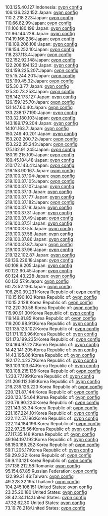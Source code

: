 103.125.40.127:Indonesia: [ovpn config](vpn/103_125_40_127.ovpn)  
106.136.232.152:Japan: [ovpn config](vpn/106_136_232_152.ovpn)  
110.2.218.223:Japan: [ovpn config](vpn/110_2_218_223.ovpn)  
110.66.82.99:Japan: [ovpn config](vpn/110_66_82_99.ovpn)  
111.106.180.196:Japan: [ovpn config](vpn/111_106_180_196.ovpn)  
111.96.144.229:Japan: [ovpn config](vpn/111_96_144_229.ovpn)  
114.19.166.236:Japan: [ovpn config](vpn/114_19_166_236.ovpn)  
118.109.206.108:Japan: [ovpn config](vpn/118_109_206_108.ovpn)  
118.154.252.10:Japan: [ovpn config](vpn/118_154_252_10.ovpn)  
118.237.113.4:Japan: [ovpn config](vpn/118_237_113_4.ovpn)  
122.152.92.148:Japan: [ovpn config](vpn/122_152_92_148.ovpn)  
122.208.194.123:Japan: [ovpn config](vpn/122_208_194_123.ovpn)  
124.159.225.207:Japan: [ovpn config](vpn/124_159_225_207.ovpn)  
125.15.244.201:Japan: [ovpn config](vpn/125_15_244_201.ovpn)  
125.199.45.32:Japan: [ovpn config](vpn/125_199_45_32.ovpn)  
125.30.3.77:Japan: [ovpn config](vpn/125_30_3_77.ovpn)  
125.30.73.253:Japan: [ovpn config](vpn/125_30_73_253.ovpn)  
126.142.173.127:Japan: [ovpn config](vpn/126_142_173_127.ovpn)  
126.159.125.70:Japan: [ovpn config](vpn/126_159_125_70.ovpn)  
131.147.60.40:Japan: [ovpn config](vpn/131_147_60_40.ovpn)  
133.238.177.190:Japan: [ovpn config](vpn/133_238_177_190.ovpn)  
133.32.180.103:Japan: [ovpn config](vpn/133_32_180_103.ovpn)  
143.189.179.204:Japan: [ovpn config](vpn/143_189_179_204.ovpn)  
14.101.163.7:Japan: [ovpn config](vpn/14_101_163_7.ovpn)  
150.249.40.201:Japan: [ovpn config](vpn/150_249_40_201.ovpn)  
153.202.200.72:Japan: [ovpn config](vpn/153_202_200_72.ovpn)  
153.222.35.243:Japan: [ovpn config](vpn/153_222_35_243.ovpn)  
175.132.91.245:Japan: [ovpn config](vpn/175_132_91_245.ovpn)  
180.19.215.109:Japan: [ovpn config](vpn/180_19_215_109.ovpn)  
180.45.104.48:Japan: [ovpn config](vpn/180_45_104_48.ovpn)  
210.172.143.41:Japan: [ovpn config](vpn/210_172_143_41.ovpn)  
216.153.90.167:Japan: [ovpn config](vpn/216_153_90_167.ovpn)  
219.100.37.104:Japan: [ovpn config](vpn/219_100_37_104.ovpn)  
219.100.37.105:Japan: [ovpn config](vpn/219_100_37_105.ovpn)  
219.100.37.107:Japan: [ovpn config](vpn/219_100_37_107.ovpn)  
219.100.37.13:Japan: [ovpn config](vpn/219_100_37_13.ovpn)  
219.100.37.177:Japan: [ovpn config](vpn/219_100_37_177.ovpn)  
219.100.37.182:Japan: [ovpn config](vpn/219_100_37_182.ovpn)  
219.100.37.19:Japan: [ovpn config](vpn/219_100_37_19.ovpn)  
219.100.37.31:Japan: [ovpn config](vpn/219_100_37_31.ovpn)  
219.100.37.49:Japan: [ovpn config](vpn/219_100_37_49.ovpn)  
219.100.37.51:Japan: [ovpn config](vpn/219_100_37_51.ovpn)  
219.100.37.55:Japan: [ovpn config](vpn/219_100_37_55.ovpn)  
219.100.37.58:Japan: [ovpn config](vpn/219_100_37_58.ovpn)  
219.100.37.86:Japan: [ovpn config](vpn/219_100_37_86.ovpn)  
219.100.37.87:Japan: [ovpn config](vpn/219_100_37_87.ovpn)  
219.100.37.96:Japan: [ovpn config](vpn/219_100_37_96.ovpn)  
219.122.102.87:Japan: [ovpn config](vpn/219_122_102_87.ovpn)  
59.136.226.18:Japan: [ovpn config](vpn/59_136_226_18.ovpn)  
60.108.9.205:Japan: [ovpn config](vpn/60_108_9_205.ovpn)  
60.122.90.45:Japan: [ovpn config](vpn/60_122_90_45.ovpn)  
60.124.43.228:Japan: [ovpn config](vpn/60_124_43_228.ovpn)  
60.132.57.9:Japan: [ovpn config](vpn/60_132_57_9.ovpn)  
60.73.52.136:Japan: [ovpn config](vpn/60_73_52_136.ovpn)  
106.250.39.231:Korea Republic of: [ovpn config](vpn/106_250_39_231.ovpn)  
110.15.190.103:Korea Republic of: [ovpn config](vpn/110_15_190_103.ovpn)  
110.15.2.128:Korea Republic of: [ovpn config](vpn/110_15_2_128.ovpn)  
112.220.30.58:Korea Republic of: [ovpn config](vpn/112_220_30_58.ovpn)  
115.90.91.30:Korea Republic of: [ovpn config](vpn/115_90_91_30.ovpn)  
119.149.81.85:Korea Republic of: [ovpn config](vpn/119_149_81_85.ovpn)  
119.200.98.91:Korea Republic of: [ovpn config](vpn/119_200_98_91.ovpn)  
121.135.123.102:Korea Republic of: [ovpn config](vpn/121_135_123_102.ovpn)  
121.171.193.96:Korea Republic of: [ovpn config](vpn/121_171_193_96.ovpn)  
121.173.199.235:Korea Republic of: [ovpn config](vpn/121_173_199_235.ovpn)  
124.194.97.227:Korea Republic of: [ovpn config](vpn/124_194_97_227.ovpn)  
14.42.141.205:Korea Republic of: [ovpn config](vpn/14_42_141_205.ovpn)  
14.43.195.86:Korea Republic of: [ovpn config](vpn/14_43_195_86.ovpn)  
182.172.4.237:Korea Republic of: [ovpn config](vpn/182_172_4_237.ovpn)  
183.103.103.64:Korea Republic of: [ovpn config](vpn/183_103_103_64.ovpn)  
183.108.215.135:Korea Republic of: [ovpn config](vpn/183_108_215_135.ovpn)  
1.233.77.199:Korea Republic of: [ovpn config](vpn/1_233_77_199.ovpn)  
211.209.112.169:Korea Republic of: [ovpn config](vpn/211_209_112_169.ovpn)  
218.235.126.223:Korea Republic of: [ovpn config](vpn/218_235_126_223.ovpn)  
220.121.87.144:Korea Republic of: [ovpn config](vpn/220_121_87_144.ovpn)  
220.123.154.64:Korea Republic of: [ovpn config](vpn/220_123_154_64.ovpn)  
220.79.90.224:Korea Republic of: [ovpn config](vpn/220_79_90_224.ovpn)  
221.143.53.34:Korea Republic of: [ovpn config](vpn/221_143_53_34.ovpn)  
221.167.224.10:Korea Republic of: [ovpn config](vpn/221_167_224_10.ovpn)  
222.112.57.196:Korea Republic of: [ovpn config](vpn/222_112_57_196.ovpn)  
222.114.184.196:Korea Republic of: [ovpn config](vpn/222_114_184_196.ovpn)  
222.97.25.56:Korea Republic of: [ovpn config](vpn/222_97_25_56.ovpn)  
27.117.35.148:Korea Republic of: [ovpn config](vpn/27_117_35_148.ovpn)  
49.164.197.192:Korea Republic of: [ovpn config](vpn/49_164_197_192.ovpn)  
58.150.189.252:Korea Republic of: [ovpn config](vpn/58_150_189_252.ovpn)  
59.11.205.17:Korea Republic of: [ovpn config](vpn/59_11_205_17.ovpn)  
59.29.9.22:Korea Republic of: [ovpn config](vpn/59_29_9_22.ovpn)  
59.9.113.121:Korea Republic of: [ovpn config](vpn/59_9_113_121.ovpn)  
217.138.212.58:Romania: [ovpn config](vpn/217_138_212_58.ovpn)  
95.154.67.85:Russian Federation: [ovpn config](vpn/95_154_67_85.ovpn)  
122.99.21.46:Taiwan: [ovpn config](vpn/122_99_21_46.ovpn)  
49.228.32.195:Thailand: [ovpn config](vpn/49_228_32_195.ovpn)  
104.245.106.151:United States: [ovpn config](vpn/104_245_106_151.ovpn)  
23.25.20.180:United States: [ovpn config](vpn/23_25_20_180.ovpn)  
38.42.34.114:United States: [ovpn config](vpn/38_42_34_114.ovpn)  
47.32.62.30:United States: [ovpn config](vpn/47_32_62_30.ovpn)  
73.19.78.218:United States: [ovpn config](vpn/73_19_78_218.ovpn)  
